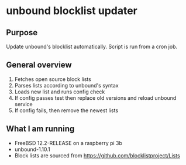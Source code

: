 # unbound blocklist updater
## Purpose
Update unbound's blocklist automatically.
Script is run from a cron job.

## General overview
1. Fetches open source block lists
1. Parses lists according to unbound's syntax
1. Loads new list and runs config check
1. If config passes test then replace old versions and reload unbound service
1. If config fails, then remove the newest lists

## What I am running
- FreeBSD 12.2-RELEASE on a raspberry pi 3b
- unbound-1.10.1
- Block lists are sourced from https://github.com/blocklistproject/Lists
